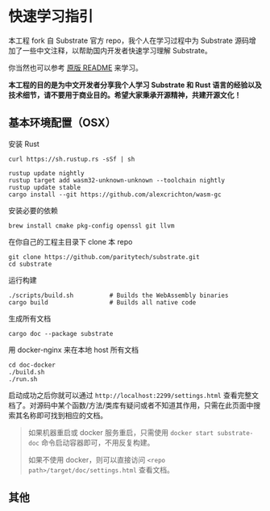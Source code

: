 # 快速学习指引

本工程 fork 自 Substrate 官方 repo，我个人在学习过程中为 Substrate 源码增加了一些中文注释，以帮助国内开发者快速学习理解 Substrate。

你当然也可以参考 [原版 README](README.adoc) 来学习。

**本工程的目的是为中文开发者分享我个人学习 Substrate 和 Rust 语言的经验以及技术细节，请不要用于商业目的。希望大家秉承开源精神，共建开源文化！**

## 基本环境配置（OSX）

安装 Rust

```shell
curl https://sh.rustup.rs -sSf | sh

rustup update nightly
rustup target add wasm32-unknown-unknown --toolchain nightly
rustup update stable
cargo install --git https://github.com/alexcrichton/wasm-gc
```

安装必要的依赖

```shell
brew install cmake pkg-config openssl git llvm
```

在你自己的工程主目录下 clone 本 repo

```shell
git clone https://github.com/paritytech/substrate.git
cd substrate
```

运行构建

```shell
./scripts/build.sh          # Builds the WebAssembly binaries
cargo build                 # Builds all native code
```

生成所有文档

```shell
cargo doc --package substrate
```

用 docker-nginx 来在本地 host 所有文档

```shell
cd doc-docker
./build.sh
./run.sh
```

启动成功之后你就可以通过 `http://localhost:2299/settings.html` 查看完整文档了。对源码中某个函数/方法/类库有疑问或者不知道其作用，只需在此页面中搜索其名称即可找到相应的文档。

> 如果机器重启或 docker 服务重启，只需使用 `docker start substrate-doc` 命令启动容器即可，不用反复构建。
>
> 如果不使用 docker，则可以直接访问 `<repo path>/target/doc/settings.html` 查看文档。

## 其他

